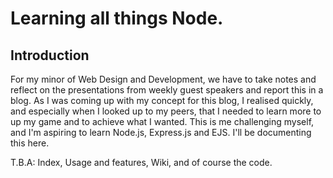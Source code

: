 # Learning all things Node.

## Introduction
For my minor of Web Design and Development, we have to take notes and reflect on the presentations from weekly guest speakers and report this in a blog. As I was coming up with my concept for this blog, I realised quickly, and especially when I looked up to my peers, that I needed to learn more to up my game and to achieve what I wanted. This is me challenging myself, and I'm aspiring to learn Node.js, Express.js and EJS. I'll be documenting this here. 

T.B.A: Index, Usage and features, Wiki, and of course the code.
